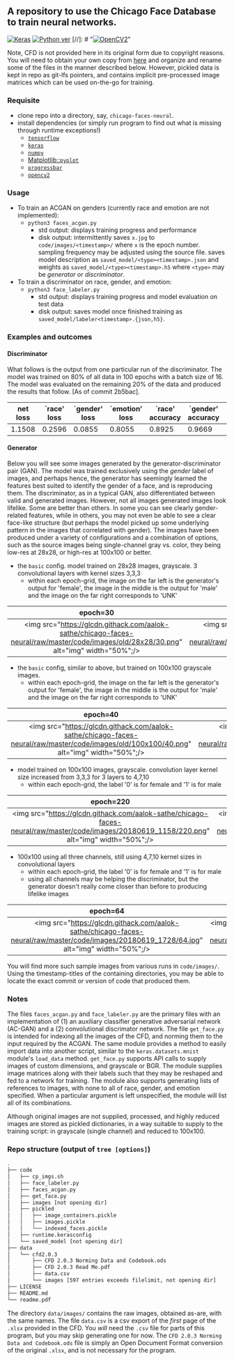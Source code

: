 ## A repository to use the Chicago Face Database to train neural networks.
[![Keras](https://img.shields.io/badge/framework-keras-red.svg)](https://keras.io)
[![Python ver](https://img.shields.io/pypi/pyversions/Django.svg)](https://www.python.org/)
[//]: # "[![OpenCV2](https://img.shields.io/badge/uses-opencv2,%20numpy,%20progressbar-fb1ffb.svg)](https://pypi.org/)"


Note, CFD is not provided here in its original form due to copyright reasons.
You will need to obtain your own copy from
[here](http://faculty.chicagobooth.edu/bernd.wittenbrink/cfd/index.html) and
organize and rename some of the files in the manner described below.
However, pickled data is kept in repo as git-lfs pointers, and contains implicit
pre-processed image matrices which can be used on-the-go for training.

### Requisite

* clone repo into a directory, say, `chicago-faces-neural`. 
* install dependencies (or simply run program to find out what is missing
    through runtime exceptions!)
    * [`tensorflow`](https://www.tensorflow.org/)
    * [`keras`](https://keras.io/)
    * [`numpy`](http://www.numpy.org/)
    * [Matplotlib::`pyplot`](https://matplotlib.org/api/pyplot_api.html)
    * [`progressbar`](https://pypi.org/project/progressbar2/)
    * [`opencv2`](https://pypi.org/project/opencv-python/)

### Usage

* To train an ACGAN on genders (currently race and emotion are not implemented):
    * `python3 faces_acgan.py`
        * std output: displays training progress and performance
        * disk output: intermittently saves `x.jpg` to `code/images/<timestamp>/`
          where `x` is the epoch number. sampling frequency may be adjusted
          using the source file. saves model description as
          `saved_model/<type><timestamp>.json` and weights as
          `saved_model/<type><timestamp>.h5` where
          `<type>` may be *generator* or *discriminator*.
* To train a discriminator on race, gender, and emotion:
    * `python3 face_labeler.py`
        * std output: displays training progress and model evaluation on test
          data
        * disk output: saves model once finished training as 
          `saved_model/labeler<timestamp>.{json,h5}`.

### Examples and outcomes

#### Discriminator

What follows is the output from one particular run of the discriminator.
The model was trained on 80% of all data in 100 epochs with a batch size of 16.
The model was evaluated on the remaining 20% of the data and produced
the results that follow. [As of commit 2b5bac].

| net loss            | `race' loss         | `gender' loss        | `emotion' loss      | `race' accuracy     | `gender' accuracy   |  `emotion' accuracy |
|---------------------|---------------------|----------------------|---------------------|---------------------|---------------------|---------------------|
| 1.1508 | 0.2596 | 0.0855 | 0.8055 | 0.8925 | 0.9669 | 0.7685  |

#### Generator

Below you will see some images generated by the generator-discriminator pair
(GAN). The model was trained exclusively using the *gender* label of images,
and perhaps hence, the generator has seemingly learned the features best suited
to identify the gender of a face, and is reproducing them. The discriminator,
as in a typical GAN, also differentiated between valid and generated images.
However, not all images generated images look lifelike. Some are better than
others. In some you can see clearly gender-related features, while in others,
you may not even be able to see a clear face-like structure (but perhaps the
model picked up some underlying pattern in the images that correlated with
gender). The images have been produced under a variety of configurations and a
combination of options, such as the source images being single-channel gray vs.
color, they being low-res at 28x28, or high-res at 100x100 or better.

* the `basic` config. model trained on 28x28 images, grayscale. 3 convolutional
    layers with kernel sizes 3,3,3
    * within each epoch-grid, the image on the far left is the generator's
      output for 'female', the image in the middle is the output for 'male' and
      the image on the far right corresponds to 'UNK'

| epoch=30 | epoch=95 |
:-------------------------:|:-------------------------:
<img src="https://glcdn.githack.com/aalok-sathe/chicago-faces-neural/raw/master/code/images/old/28x28/30.png" alt="img" width="50%";/> | <img src="https://glcdn.githack.com/aalok-sathe/chicago-faces-neural/raw/master/code/images/old/28x28/95.png" alt="img" width="50%";/> |	

* the `basic` config, similar to above, but trained on 100x100 grayscale images.
    * within each epoch-grid, the image on the far left is the generator's
output for 'female', the image in the middle is the output for 'male' and
the image on the far right corresponds to 'UNK'

| epoch=40 | epoch=100 | epoch = 200 |
:-------------------------:|:-------------------------:|:-------------------------:
<img src="https://glcdn.githack.com/aalok-sathe/chicago-faces-neural/raw/master/code/images/old/100x100/40.png" alt="img" width="50%";/> | <img src="https://glcdn.githack.com/aalok-sathe/chicago-faces-neural/raw/master/code/images/old/100x100/100.png" alt="img" width="50%";/> | <img src="https://glcdn.githack.com/aalok-sathe/chicago-faces-neural/raw/master/code/images/old/100x100/200.png" alt="img" width="50%";/> |	


* model trained on 100x100 images, grayscale. convolution layer kernel size
increased from 3,3,3 for 3 layers to 4,7,10
    * within each epoch-grid, the label '0' is for female and '1' is for male

| epoch=220 | epoch=500 |
:-------------------------:|:-------------------------:
<img src="https://glcdn.githack.com/aalok-sathe/chicago-faces-neural/raw/master/code/images/20180619_1158/220.png" alt="img" width="50%";/> | <img src="https://glcdn.githack.com/aalok-sathe/chicago-faces-neural/raw/master/code/images/20180619_1158/500.png" alt="img" width="50%";/> |	

* 100x100 using all three channels, still using 4,7,10 kernel sizes in
  convolutional layers
    * within each epoch-grid, the label '0' is for female and '1' is for male
    * using all channels may be helping the discriminator, but the generator
      doesn't really come closer than before to producing lifelike images

|epoch=64 | epoch=272 | epoch=780|
:-------------------------:|:-------------------------:|:-------------------------:|
<img src="https://glcdn.githack.com/aalok-sathe/chicago-faces-neural/raw/master/code/images/20180619_1728/64.jpg" alt="img" width="50%";/> | <img src="https://glcdn.githack.com/aalok-sathe/chicago-faces-neural/raw/master/code/images/20180619_1728/272.jpg" alt="img" width="50%";/> | <img src="https://glcdn.githack.com/aalok-sathe/chicago-faces-neural/raw/master/code/images/20180619_1728/780.jpg" alt="img" width="50%";/> |

You will find more such sample images from various runs in `code/images/`.
Using the timestamp-titles of the containing directories, you may be able to
locate the exact commit or version of code that produced them.

### Notes

The files `faces_acgan.py` and `face_labeler.py` are the primary files
with an implementation of (1) an auxiliary classifier generative adversarial
network (AC-GAN) and a (2) convolutional discrimator network. The file
`get_face.py` is intended for indexing all the images of the CFD, and norming
them to the input required by the ACGAN. The same module provides a method to
easily import data into another script, similar to the `keras.datasets.mnist`
module's `load_data` method. `get_face.py` supports API calls to supply images
of custom dimensions, and grayscale or BGR. The module supplies image matrices
along with their labels such that they may be reshaped and fed to a network for
training. The module also supports generating lists of references to images,
with none to all of race, gender, and emotion specified. When a particular
argument is left unspecified, the module will list all of its combinations.

Although original images are not supplied, processed, and highly reduced
images are stored as pickled dictionaries, in a way suitable to supply to the
training script: in grayscale (single channel) and reduced to 100x100.

### Repo structure (output of `tree [options]`)

```bash
.
├── code
│   ├── cp_imgs.sh
│   ├── face_labeler.py
│   ├── faces_acgan.py
│   ├── get_face.py
│   ├── images [not opening dir]
│   ├── pickled
│   │   ├── image_containers.pickle
│   │   ├── images.pickle
│   │   └── indexed_faces.pickle
│   ├── runtime.kerasconfig
│   └── saved_model [not opening dir]
├── data
│   └── cfd2.0.3
│       ├── CFD 2.0.3 Norming Data and Codebook.ods
│       ├── CFD 2.0.3 Read Me.pdf
│       ├── data.csv
│       └── images [597 entries exceeds filelimit, not opening dir]
├── LICENSE
├── README.md
└── readme.pdf
```

The directory `data/images/` contains the raw images, obtained as-are, with the same
names. The file `data.csv` is a csv export of the *first* page of the `.xlsx`
provided in the CFD. You *will* need the `.csv` file for parts of this program,
but you may skip generating one for now.
The `CFD 2.0.3 Norming Data and Codebook.ods` file is simply an Open Document
Format conversion of the original `.xlsx`, and is not necessary for the program.